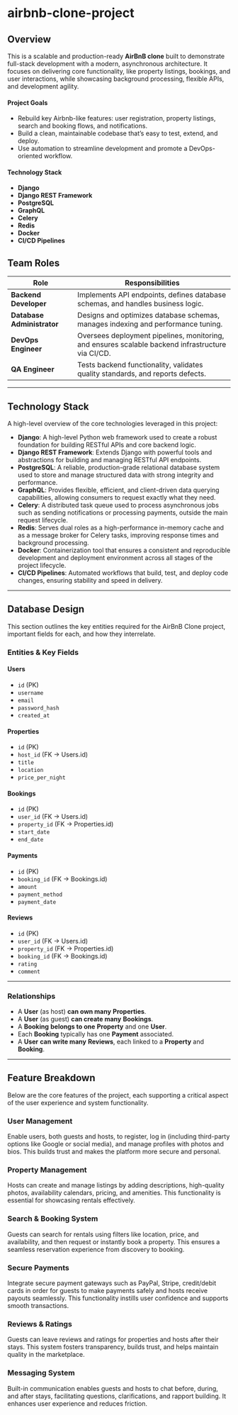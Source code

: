 # airbnb-clone-project

## Overview
This is a scalable and production-ready **AirBnB clone** built to demonstrate full-stack development with a modern, asynchronous architecture. It focuses on delivering core functionality, like property listings, bookings, and user interactions, while showcasing background processing, flexible APIs, and development agility.

#### Project Goals
- Rebuild key Airbnb-like features: user registration, property listings, search and booking flows, and notifications.
- Build a clean, maintainable codebase that’s easy to test, extend, and deploy.
- Use automation to streamline development and promote a DevOps-oriented workflow.

#### Technology Stack
- **Django**
- **Django REST Framework** 
- **PostgreSQL**
- **GraphQL** 
- **Celery**
- **Redis** 
- **Docker**
- **CI/CD Pipelines** 
  


## Team Roles

| Role                      | Responsibilities |
|---------------------------|------------------|
| **Backend Developer**     | Implements API endpoints, defines database schemas, and handles business logic. |
| **Database Administrator** | Designs and optimizes database schemas, manages indexing and performance tuning. |
| **DevOps Engineer**       | Oversees deployment pipelines, monitoring, and ensures scalable backend infrastructure via CI/CD. |
| **QA Engineer**           | Tests backend functionality, validates quality standards, and reports defects. |

---

## Technology Stack

A high-level overview of the core technologies leveraged in this project:

- **Django**: A high-level Python web framework used to create a robust foundation for building RESTful APIs and core backend logic.
- **Django REST Framework**: Extends Django with powerful tools and abstractions for building and managing RESTful API endpoints.
- **PostgreSQL**: A reliable, production-grade relational database system used to store and manage structured data with strong integrity and performance.
- **GraphQL**: Provides flexible, efficient, and client-driven data querying capabilities, allowing consumers to request exactly what they need.
- **Celery**: A distributed task queue used to process asynchronous jobs such as sending notifications or processing payments, outside the main request lifecycle.
- **Redis**: Serves dual roles as a high-performance in-memory cache and as a message broker for Celery tasks, improving response times and background processing.
- **Docker**: Containerization tool that ensures a consistent and reproducible development and deployment environment across all stages of the project lifecycle.
- **CI/CD Pipelines**: Automated workflows that build, test, and deploy code changes, ensuring stability and speed in delivery.

---
## Database Design

This section outlines the key entities required for the AirBnB Clone project, important fields for each, and how they interrelate.

### Entities & Key Fields

#### **Users**
- `id` (PK)
- `username`
- `email`
- `password_hash`
- `created_at`

#### **Properties**
- `id` (PK)
- `host_id` (FK → Users.id)
- `title`
- `location`
- `price_per_night`

#### **Bookings**
- `id` (PK)
- `user_id` (FK → Users.id)
- `property_id` (FK → Properties.id)
- `start_date`
- `end_date`

#### **Payments**
- `id` (PK)
- `booking_id` (FK → Bookings.id)
- `amount`
- `payment_method`
- `payment_date`

#### **Reviews**
- `id` (PK)
- `user_id` (FK → Users.id)
- `property_id` (FK → Properties.id)
- `booking_id` (FK → Bookings.id)
- `rating`
- `comment`

---

### Relationships

- A **User** (as host) **can own many** **Properties**.
- A **User** (as guest) **can create many** **Bookings**.
- A **Booking** **belongs to one** **Property** and one **User**.
- Each **Booking** typically has one **Payment** associated.
- A **User** **can write many** **Reviews**, each linked to a **Property** and **Booking**.


---
## Feature Breakdown

Below are the core features of the project, each supporting a critical aspect of the user experience and system functionality.

### User Management  
Enable users, both guests and hosts, to register, log in (including third-party options like Google or social media), and manage profiles with photos and bios. This builds trust and makes the platform more secure and personal.  

### Property Management  
Hosts can create and manage listings by adding descriptions, high-quality photos, availability calendars, pricing, and amenities. This functionality is essential for showcasing rentals effectively.  


### Search & Booking System  
Guests can search for rentals using filters like location, price, and availability, and then request or instantly book a property. This ensures a seamless reservation experience from discovery to booking.  

### Secure Payments  
Integrate secure payment gateways such as PayPal, Stripe, credit/debit cards in order for guests to make payments safely and hosts receive payouts seamlessly. This functionality instills user confidence and supports smooth transactions.  


### Reviews & Ratings  
Guests can leave reviews and ratings for properties and hosts after their stays. This system fosters transparency, builds trust, and helps maintain quality in the marketplace.  

### Messaging System  
Built-in communication enables guests and hosts to chat before, during, and after stays, facilitating questions, clarifications, and rapport building. It enhances user experience and reduces friction.  
